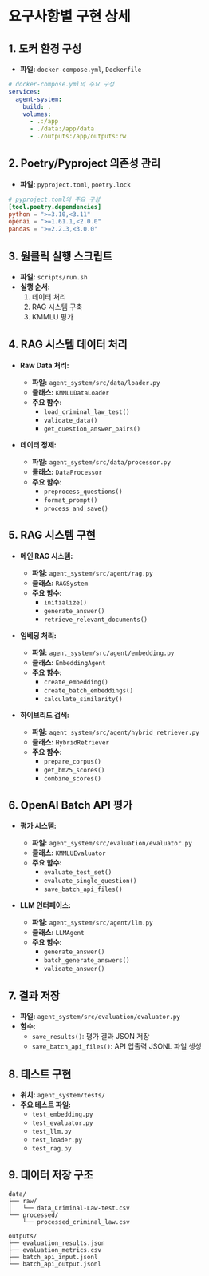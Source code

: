 # 요구사항별 구현 상세

## 1. 도커 환경 구성
- **파일:** `docker-compose.yml`, `Dockerfile`
```yaml
# docker-compose.yml의 주요 구성
services:
  agent-system:
    build: .
    volumes:
      - .:/app
      - ./data:/app/data
      - ./outputs:/app/outputs:rw
```

## 2. Poetry/Pyproject 의존성 관리
- **파일:** `pyproject.toml`, `poetry.lock`
```toml
# pyproject.toml의 주요 구성
[tool.poetry.dependencies]
python = ">=3.10,<3.11"
openai = ">=1.61.1,<2.0.0"
pandas = ">=2.2.3,<3.0.0"
```

## 3. 원클릭 실행 스크립트
- **파일:** `scripts/run.sh`
- **실행 순서:**
  1. 데이터 처리
  2. RAG 시스템 구축
  3. KMMLU 평가

## 4. RAG 시스템 데이터 처리
- **Raw Data 처리:**
  - **파일:** `agent_system/src/data/loader.py`
  - **클래스:** `KMMLUDataLoader`
  - **주요 함수:**
    - `load_criminal_law_test()`
    - `validate_data()`
    - `get_question_answer_pairs()`

- **데이터 정제:**
  - **파일:** `agent_system/src/data/processor.py`
  - **클래스:** `DataProcessor`
  - **주요 함수:**
    - `preprocess_questions()`
    - `format_prompt()`
    - `process_and_save()`

## 5. RAG 시스템 구현
- **메인 RAG 시스템:**
  - **파일:** `agent_system/src/agent/rag.py`
  - **클래스:** `RAGSystem`
  - **주요 함수:**
    - `initialize()`
    - `generate_answer()`
    - `retrieve_relevant_documents()`

- **임베딩 처리:**
  - **파일:** `agent_system/src/agent/embedding.py`
  - **클래스:** `EmbeddingAgent`
  - **주요 함수:**
    - `create_embedding()`
    - `create_batch_embeddings()`
    - `calculate_similarity()`

- **하이브리드 검색:**
  - **파일:** `agent_system/src/agent/hybrid_retriever.py`
  - **클래스:** `HybridRetriever`
  - **주요 함수:**
    - `prepare_corpus()`
    - `get_bm25_scores()`
    - `combine_scores()`

## 6. OpenAI Batch API 평가
- **평가 시스템:**
  - **파일:** `agent_system/src/evaluation/evaluator.py`
  - **클래스:** `KMMLUEvaluator`
  - **주요 함수:**
    - `evaluate_test_set()`
    - `evaluate_single_question()`
    - `save_batch_api_files()`

- **LLM 인터페이스:**
  - **파일:** `agent_system/src/agent/llm.py`
  - **클래스:** `LLMAgent`
  - **주요 함수:**
    - `generate_answer()`
    - `batch_generate_answers()`
    - `validate_answer()`

## 7. 결과 저장
- **파일:** `agent_system/src/evaluation/evaluator.py`
- **함수:**
  - `save_results()`: 평가 결과 JSON 저장
  - `save_batch_api_files()`: API 입출력 JSONL 파일 생성

## 8. 테스트 구현
- **위치:** `agent_system/tests/`
- **주요 테스트 파일:**
  - `test_embedding.py`
  - `test_evaluator.py`
  - `test_llm.py`
  - `test_loader.py`
  - `test_rag.py`

## 9. 데이터 저장 구조
```
data/
├── raw/
│   └── data_Criminal-Law-test.csv
└── processed/
    └── processed_criminal_law.csv

outputs/
├── evaluation_results.json
├── evaluation_metrics.csv
├── batch_api_input.jsonl
└── batch_api_output.jsonl
```
